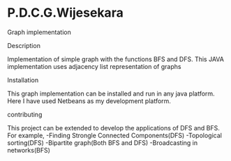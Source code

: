# P.D.C.G.Wijesekara
Graph implementation

Description

Implementation of simple graph with the functions BFS and DFS. 
This JAVA implementation uses adjacency list representation of graphs

Installation

This graph implementation can be installed and run in any java platform.
Here I have used Netbeans as my development platform.

contributing

This project can be extended to develop the applications of DFS and BFS.
For example, 
-Finding Strongle Connected Components(DFS)
-Topological sorting(DFS)
-Bipartite graph(Both BFS and DFS)
-Broadcasting in networks(BFS)
